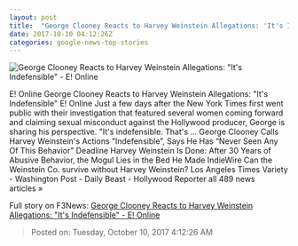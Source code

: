 ```yaml
---
layout: post
title:  "George Clooney Reacts to Harvey Weinstein Allegations: 'It's Indefensible' - E! Online"
date: 2017-10-10 04:12:26Z
categories: google-news-top-stories
---
```


![George Clooney Reacts to Harvey Weinstein Allegations: "It's Indefensible" - E! Online](http://akns-images.eonline.com/eol_images/Entire_Site/201735/rs_600x600-170405163703-600.George-Clooney-Screening-London.ms.040516.jpg?downsize=450:*&crop=450:350;left,top)

E! Online George Clooney Reacts to Harvey Weinstein Allegations: "It's Indefensible" E! Online Just a few days after the New York Times first went public with their investigation that featured several women coming forward and claiming sexual misconduct against the Hollywood producer, George is sharing his perspective. "It's indefensible. That's ... George Clooney Calls Harvey Weinstein's Actions “Indefensible”, Says He Has “Never Seen Any Of This Behavior” Deadline Harvey Weinstein Is Done: After 30 Years of Abusive Behavior, the Mogul Lies in the Bed He Made IndieWire Can the Weinstein Co. survive without Harvey Weinstein? Los Angeles Times Variety - Washington Post - Daily Beast - Hollywood Reporter all 489 news articles »


Full story on F3News: [George Clooney Reacts to Harvey Weinstein Allegations: "It's Indefensible" - E! Online](http://www.f3nws.com/n/ztzbcG)

> Posted on: Tuesday, October 10, 2017 4:12:26 AM
